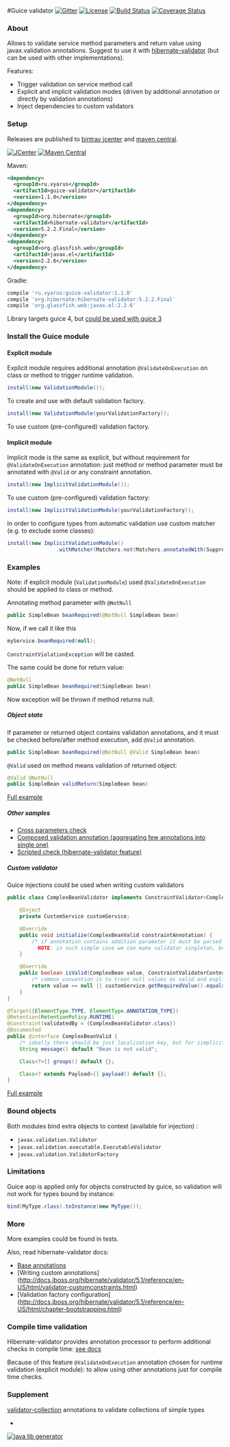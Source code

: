 #Guice validator
[![Gitter](https://badges.gitter.im/Join%20Chat.svg)](https://gitter.im/xvik/guice-validator)
[![License](http://img.shields.io/badge/license-MIT-blue.svg)](http://www.opensource.org/licenses/MIT)
[![Build Status](http://img.shields.io/travis/xvik/guice-validator.svg)](https://travis-ci.org/xvik/guice-validator)
[![Coverage Status](https://img.shields.io/coveralls/xvik/guice-validator.svg)](https://coveralls.io/r/xvik/guice-validator?branch=master)

### About

Allows to validate service method parameters and return value using javax.validation annotations.
Suggest to use it with [hibernate-validator](http://hibernate.org/validator/) (but can be used with other implementations).

Features:
* Trigger validation on service method call
* Explicit and implicit validation modes (driven by additional annotation or directly by validation annotations)
* Inject dependencies to custom validators

### Setup

Releases are published to [bintray jcenter](https://bintray.com/vyarus/xvik/guice-validator/) and 
[maven central](https://maven-badges.herokuapp.com/maven-central/ru.vyarus/guice-validator).


[![JCenter](https://img.shields.io/bintray/v/vyarus/xvik/guice-validator.svg?label=jcenter)](https://bintray.com/vyarus/xvik/guice-validator/_latestVersion)
[![Maven Central](https://img.shields.io/maven-central/v/ru.vyarus/guice-validator.svg?style=flat)](https://maven-badges.herokuapp.com/maven-central/ru.vyarus/guice-validator)

Maven:

```xml
<dependency>
  <groupId>ru.vyarus</groupId>
  <artifactId>guice-validator</artifactId>
  <version>1.1.0</version>
</dependency>
<dependency>
  <groupId>org.hibernate</groupId>
  <artifactId>hibernate-validator</artifactId>
  <version>5.2.2.Final</version>
</dependency>
<dependency>
  <groupId>org.glassfish.web</groupId>
  <artifactId>javax.el</artifactId>
  <version>2.2.6</version>
</dependency>
```

Gradle:

```groovy
compile 'ru.vyarus:guice-validator:1.1.0'
compile 'org.hibernate:hibernate-validator:5.2.2.Final'
compile 'org.glassfish.web:javax.el:2.2.6'
```

Library targets guice 4, but [could be used with guice 3](https://github.com/xvik/guice-validator/wiki/Guice-3)

### Install the Guice module

#### Explicit module

Explicit module requires additional annotation `@ValidateOnExecution` on class or method to trigger runtime validation.

```java
install(new ValidationModule());
```

To create and use with default validation factory.

```java
install(new ValidationModule(yourValidationFactory));
```

To use custom (pre-configured) validation factory.

#### Implicit module

Implicit mode is the same as explicit, but without requirement for `@ValidateOnExecution` annotation: just method or
method parameter must be annotated with `@Valid` or any constraint annotation.

```java
install(new ImplicitValidationModule());
```

To use custom (pre-configured) validation factory:

```java
install(new ImplicitValidationModule(yourValidationFactory));
```

In order to configure types from automatic validation use custom matcher (e.g. to exclude some classes):

```java
install(new ImplicitValidationModule()
                .withMatcher(Matchers.not(Matchers.annotatedWith(SuppressValidation.class))))
```

### Examples

Note: if explicit module (`ValidationModule`) used `@ValidateOnExecution` should be applied to class or method.

Annotating method parameter with `@NotNull`

```java
public SimpleBean beanRequired(@NotNull SimpleBean bean) 
```

Now, if we call it like this

```java
myService.beanRequired(null);
```

`ConstraintViolationException` will be casted.

The same could be done for return value:

```java
@NotNull
public SimpleBean beanRequired(SimpleBean bean) 
```

Now exception will be thrown if method returns null.


##### Object state

If parameter or returned object contains validation annotations, and it must be checked before/after method execution,
add `@Valid` annotation.

```java
public SimpleBean beanRequired(@NotNull @Valid SimpleBean bean) 
```

`@Valid` used on method means validation of returned object:

```java
@Valid @NotNull
public SimpleBean validReturn(SimpleBean bean)
```

[Full example](https://github.com/xvik/guice-validator/tree/master/src/test/java/ru/vyarus/guice/validator/simple)

##### Other samples

* [Cross parameters check](https://github.com/xvik/guice-validator/tree/master/src/test/java/ru/vyarus/guice/validator/crossparams)
* [Composed validation annotation (aggregating few annotations into single one)](https://github.com/xvik/guice-validator/tree/master/src/test/java/ru/vyarus/guice/validator/compositeannotation)
* [Scripted check (hibernate-validator feature)](https://github.com/xvik/guice-validator/tree/master/src/test/java/ru/vyarus/guice/validator/script)

##### Custom validator

Guice injections could be used when writing custom validators

```java
public class ComplexBeanValidator implements ConstraintValidator<ComplexBeanValid, ComplexBean> {

    @Inject
    private CustomService customService;

    @Override
    public void initialize(ComplexBeanValid constraintAnnotation) {
        /* if annotation contains addition parameter it must be parsed here.. skipping for simplicity.
          NOTE: in such simple case we can make validator singleton, because of no internal state */
    }

    @Override
    public boolean isValid(ComplexBean value, ConstraintValidatorContext context) {
        /* common convention is to treat null values as valid and explicitly check them with @NotNull */
        return value == null || customService.getRequiredValue().equals(value.getUser());
    }
}

@Target({ElementType.TYPE, ElementType.ANNOTATION_TYPE})
@Retention(RetentionPolicy.RUNTIME)
@Constraint(validatedBy = {ComplexBeanValidator.class})
@Documented
public @interface ComplexBeanValid {
    /* ideally there should be just localization key, but for simplicity just message */
    String message() default "Bean is not valid";

    Class<?>[] groups() default {};

    Class<? extends Payload>[] payload() default {};
}
```

[Full example](https://github.com/xvik/guice-validator/tree/master/src/test/java/ru/vyarus/guice/validator/customtype)

### Bound objects

Both modules bind extra objects to context (available for injection) :

* `javax.validation.Validator`
* `javax.validation.executable.ExecutableValidator`
* `javax.validation.ValidatorFactory`

### Limitations

Guice aop is applied only for objects constructed by guice, so validation will not work for types
bound by instance:

```java
bind(MyType.class).toInstance(new MyType());
```

### More

More examples could be found in tests.

Also, read hibernate-validator docs:
* [Base annotations](http://docs.jboss.org/hibernate/validator/5.1/reference/en-US/html/chapter-bean-constraints.html)
* [Writing custom annotations] (http://docs.jboss.org/hibernate/validator/5.1/reference/en-US/html/validator-customconstraints.html)
* [Validation factory configuration] (http://docs.jboss.org/hibernate/validator/5.1/reference/en-US/html/chapter-bootstrapping.html)


### Compile time validation

Hibernate-validator provides annotation processor to perform additional checks in compile time: [see docs](http://docs.jboss.org/hibernate/validator/5.1/reference/en-US/html/validator-annotation-processor.html)

Because of this feature `@ValidateOnExecution` annotation chosen for runtime validation (explicit module): to allow using other annotations
just for compile time checks.

### Supplement

[validator-collection](https://github.com/jirutka/validator-collection) annotations to validate collections of simple types

-
[![java lib generator](http://img.shields.io/badge/Powered%20by-%20Java%20lib%20generator-green.svg?style=flat-square)](https://github.com/xvik/generator-lib-java)
